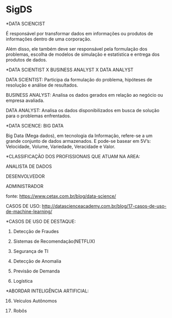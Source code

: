 # SigDS



*DATA SCIENCIST

É responsável por transformar dados em informações ou produtos de informações dentro de uma corporação.

Além disso, ele também deve ser responsável pela formulação dos problemas, escolha de modelos de simulação e estatística e entrega dos produtos de dados.



*DATA SCIENTIST X BUSINESS ANALYST X DATA ANALYST

  DATA SCIENTIST: 
  Participa da formulação do problema, hipóteses de resolução e análise de resultados.

  BUSINESS ANALYST: 
  Analisa os dados gerados em relação ao negócio ou empresa avaliada.

  DATA ANALYST: 
  Analisa os dados disponibilizados em busca de solução para o problemas enfrentados.
 
*DATA SCIENCE: BIG DATA 
 
Big Data (Mega dados), em tecnologia da Informação, refere-se a um grande conjunto de dados armazenados. E pode-se basear em 5V’s: Velocidade, Volume, Variedade, Veracidade e Valor.

*CLASSIFICAÇÃO DOS PROFISSIONAIS QUE ATUAM NA AREA:
  
  ANALISTA DE DADOS 
  
  DESENVOLVEDOR 
  
  ADMINISTRADOR 
  
fonte: https://www.cetax.com.br/blog/data-science/
  
CASOS DE USO: http://datascienceacademy.com.br/blog/17-casos-de-uso-de-machine-learning/

  *CASOS DE USO DE DESTAQUE:
  
  1. Detecção de Fraudes 
  
  2. Sistemas de Recomendação(NETFLIX)
  
  8. Segurança de TI
  
  11. Detecção de Anomalia
  
  12. Previsão de Demanda
  
  13. Logística
  
  *ABORDAR INTELIGÊNCIA ARTIFICIAL:
  
  16. Veículos Autônomos
  
  17. Robôs
  
  





